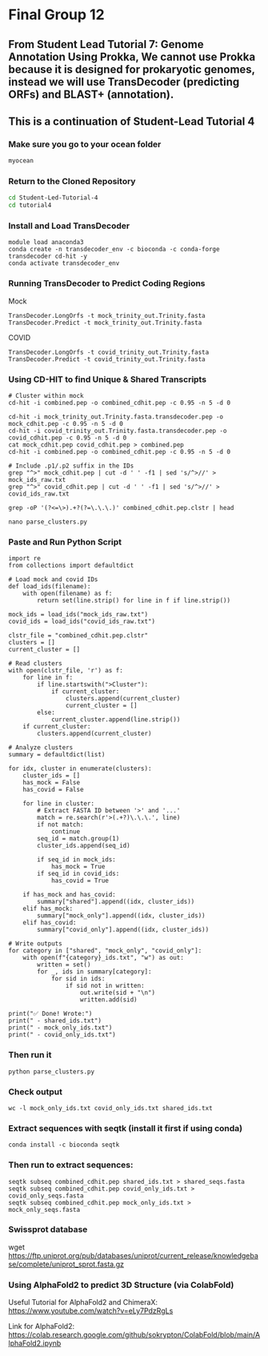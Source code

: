 # Final Group 12

## From Student Lead Tutorial 7: Genome Annotation Using Prokka, We cannot use Prokka because it is designed for prokaryotic genomes, instead we will use TransDecoder (predicting ORFs) and BLAST+ (annotation).


## This is a continuation of Student-Lead Tutorial 4




### Make sure you go to your ocean folder
``` bash
myocean
```
### Return to the Cloned Repository

``` bash
cd Student-Led-Tutorial-4
cd tutorial4
```

### Install and Load TransDecoder
```
module load anaconda3
conda create -n transdecoder_env -c bioconda -c conda-forge transdecoder cd-hit -y
conda activate transdecoder_env
```

### Running TransDecoder to Predict Coding Regions

Mock
```
TransDecoder.LongOrfs -t mock_trinity_out.Trinity.fasta
TransDecoder.Predict -t mock_trinity_out.Trinity.fasta
```
COVID
```
TransDecoder.LongOrfs -t covid_trinity_out.Trinity.fasta
TransDecoder.Predict -t covid_trinity_out.Trinity.fasta
```

### Using CD-HIT to find Unique & Shared Transcripts

```
# Cluster within mock
cd-hit -i combined.pep -o combined_cdhit.pep -c 0.95 -n 5 -d 0
```
```
cd-hit -i mock_trinity_out.Trinity.fasta.transdecoder.pep -o mock_cdhit.pep -c 0.95 -n 5 -d 0
cd-hit -i covid_trinity_out.Trinity.fasta.transdecoder.pep -o covid_cdhit.pep -c 0.95 -n 5 -d 0
cat mock_cdhit.pep covid_cdhit.pep > combined.pep
cd-hit -i combined.pep -o combined_cdhit.pep -c 0.95 -n 5 -d 0
```
```
# Include .p1/.p2 suffix in the IDs
grep "^>" mock_cdhit.pep | cut -d ' ' -f1 | sed 's/^>//' > mock_ids_raw.txt
grep "^>" covid_cdhit.pep | cut -d ' ' -f1 | sed 's/^>//' > covid_ids_raw.txt
```

```
grep -oP '(?<=\>).+?(?=\.\.\.)' combined_cdhit.pep.clstr | head
```
```
nano parse_clusters.py
```

### Paste and Run Python Script

```
import re
from collections import defaultdict

# Load mock and covid IDs
def load_ids(filename):
    with open(filename) as f:
        return set(line.strip() for line in f if line.strip())

mock_ids = load_ids("mock_ids_raw.txt")
covid_ids = load_ids("covid_ids_raw.txt")

clstr_file = "combined_cdhit.pep.clstr"
clusters = []
current_cluster = []

# Read clusters
with open(clstr_file, 'r') as f:
    for line in f:
        if line.startswith(">Cluster"):
            if current_cluster:
                clusters.append(current_cluster)
                current_cluster = []
        else:
            current_cluster.append(line.strip())
    if current_cluster:
        clusters.append(current_cluster)

# Analyze clusters
summary = defaultdict(list)

for idx, cluster in enumerate(clusters):
    cluster_ids = []
    has_mock = False
    has_covid = False

    for line in cluster:
        # Extract FASTA ID between '>' and '...'
        match = re.search(r'>(.+?)\.\.\.', line)
        if not match:
            continue
        seq_id = match.group(1)
        cluster_ids.append(seq_id)

        if seq_id in mock_ids:
            has_mock = True
        if seq_id in covid_ids:
            has_covid = True

    if has_mock and has_covid:
        summary["shared"].append((idx, cluster_ids))
    elif has_mock:
        summary["mock_only"].append((idx, cluster_ids))
    elif has_covid:
        summary["covid_only"].append((idx, cluster_ids))

# Write outputs
for category in ["shared", "mock_only", "covid_only"]:
    with open(f"{category}_ids.txt", "w") as out:
        written = set()
        for _, ids in summary[category]:
            for sid in ids:
                if sid not in written:
                    out.write(sid + "\n")
                    written.add(sid)

print("✅ Done! Wrote:")
print(" - shared_ids.txt")
print(" - mock_only_ids.txt")
print(" - covid_only_ids.txt")

```
### Then run it
```
python parse_clusters.py
```

### Check output 
```
wc -l mock_only_ids.txt covid_only_ids.txt shared_ids.txt
```
### Extract sequences with seqtk (install it first if using conda)
```
conda install -c bioconda seqtk
```
### Then run to extract sequences:
```
seqtk subseq combined_cdhit.pep shared_ids.txt > shared_seqs.fasta
seqtk subseq combined_cdhit.pep covid_only_ids.txt > covid_only_seqs.fasta
seqtk subseq combined_cdhit.pep mock_only_ids.txt > mock_only_seqs.fasta
```


### Swissprot database
wget https://ftp.uniprot.org/pub/databases/uniprot/current_release/knowledgebase/complete/uniprot_sprot.fasta.gz


### Using AlphaFold2 to predict 3D Structure (via ColabFold)

Useful Tutorial for AlphaFold2 and ChimeraX: https://www.youtube.com/watch?v=eLy7PdzRgLs 

Link for AlphaFold2:
https://colab.research.google.com/github/sokrypton/ColabFold/blob/main/AlphaFold2.ipynb 





